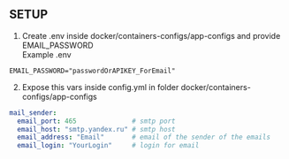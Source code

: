 ## SETUP

1. Create .env inside docker/containers-configs/app-configs and provide EMAIL_PASSWORD  
Example .env
```env
EMAIL_PASSWORD="passwordOrAPIKEY_ForEmail"
```
2. Expose this vars inside config.yml in folder  docker/containers-configs/app-configs
``` yaml
mail_sender:
  email_port: 465              # smtp port       
  email_host: "smtp.yandex.ru" # smtp host
  email_address: "Email"       # email of the sender of the emails
  email_login: "YourLogin"     # login for email
```